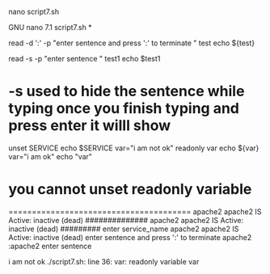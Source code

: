 nano script7.sh

  GNU nano 7.1                                  script7.sh *                                          

read -d ':' -p "enter sentence and press ':' to terminate "  test
echo ${test}


read -s -p "enter sentence  "  test1
echo $test1

# -s used to hide the sentence while typing once you finish typing and press enter it willl show
unset SERVICE
echo $SERVICE
var="i am not ok"
readonly var
echo ${var}
var="i am ok"
echo "var"
# you cannot unset readonly variable

=======================================
apache2
apache2 IS Active: inactive (dead)
##############
apache2
apache2 IS Active: inactive (dead)
#########
enter service_name apache2
apache2 IS Active: inactive (dead)
enter sentence and press ':' to terminate apache2
:apache2
enter sentence  

i am not ok
./script7.sh: line 36: var: readonly variable
var
